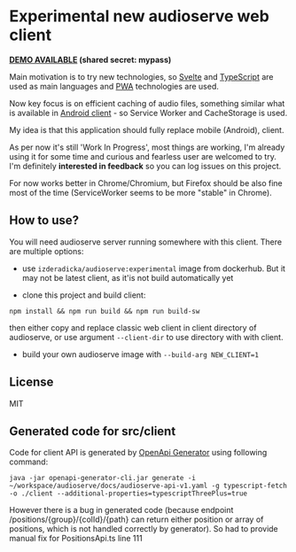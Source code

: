 # Experimental new audioserve web client 
**[DEMO AVAILABLE](https://audioserve-new.zderadicka.eu) (shared secret: mypass)**
  
Main motivation is to try new technologies, so [Svelte](https://svelte.dev) and [TypeScript](https://www.typescriptlang.org/) are used as main languages and [PWA](https://developer.mozilla.org/en-US/docs/Web/Progressive_web_apps) technologies are used.

Now key focus is on efficient caching of audio files, something similar what is available in [Android client](https://github.com/izderadicka/audioserve-android) - so Service Worker and CacheStorage is used.

My idea is that this application should fully replace mobile (Android), client.

As per now it's still 'Work In Progress',  most things are working, I'm already using it for some time and curious and fearless user are welcomed to try. I'm definitely **interested in feedback** so you can log issues on this project.

For now works better in Chrome/Chromium, but Firefox should be also fine most of the time (ServiceWorker seems to be more "stable" in Chrome).

## How to use?

You will need audioserve server running somewhere with this client. There are multiple options:

- use `izderadicka/audioserve:experimental` image from dockerhub. But it may not be latest client, as it'is not build automatically yet
  
- clone this project and build client:

```
npm install && npm run build && npm run build-sw
```
then either copy and replace classic web client in client directory of audioserve, or use argument `--client-dir` to use directory with with client.

- build your own audioserve image with `--build-arg NEW_CLIENT=1`

## License 
MIT

## Generated code for src/client

Code for client API is generated by [OpenApi Generator](https://github.com/OpenAPITools/openapi-generator) using following command:

```
java -jar openapi-generator-cli.jar generate -i ~/workspace/audioserve/docs/audioserve-api-v1.yaml -g typescript-fetch -o ./client --additional-properties=typescriptThreePlus=true
```

However there is a bug in generated code (because endpoint /positions/{group}/{colId}/{path} can return either position or array of positions, which is not handled correctly by generator). So had to provide manual fix for PositionsApi.ts line 111



